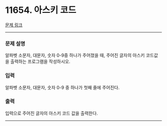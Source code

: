 # 11654. 아스키 코드 

[문제 링크](https://www.acmicpc.net/problem/11654) 

---
### 문제 설명

 알파벳 소문자, 대문자, 숫자 0-9중 하나가 주어졌을 때, 주어진 글자의 아스키 코드값을 출력하는 프로그램을 작성하시오.

### 입력 

 알파벳 소문자, 대문자, 숫자 0-9 중 하나가 첫째 줄에 주어진다.

### 출력 

 입력으로 주어진 글자의 아스키 코드 값을 출력한다.

---
